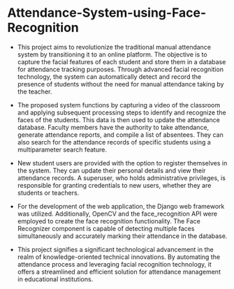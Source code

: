 # Attendance-System-using-Face-Recognition
- This project aims to revolutionize the traditional manual attendance system by transitioning it to an online platform. The objective is to capture the facial features of each student and store them in a database for attendance tracking purposes. Through advanced facial recognition technology, the system can automatically detect and record the presence of students without the need for manual attendance taking by the teacher.

- The proposed system functions by capturing a video of the classroom and applying subsequent processing steps to identify and recognize the faces of the students. This data is then used to update the attendance database. Faculty members have the authority to take attendance, generate attendance reports, and compile a list of absentees. They can also search for the attendance records of specific students using a multiparameter search feature.

- New student users are provided with the option to register themselves in the system. They can update their personal details and view their attendance records. A superuser, who holds administrative privileges, is responsible for granting credentials to new users, whether they are students or teachers.

- For the development of the web application, the Django web framework was utilized. Additionally, OpenCV and the face_recognition API were employed to create the face recognition functionality. The Face Recognizer component is capable of detecting multiple faces simultaneously and accurately marking their attendance in the database.

- This project signifies a significant technological advancement in the realm of knowledge-oriented technical innovations. By automating the attendance process and leveraging facial recognition technology, it offers a streamlined and efficient solution for attendance management in educational institutions.
